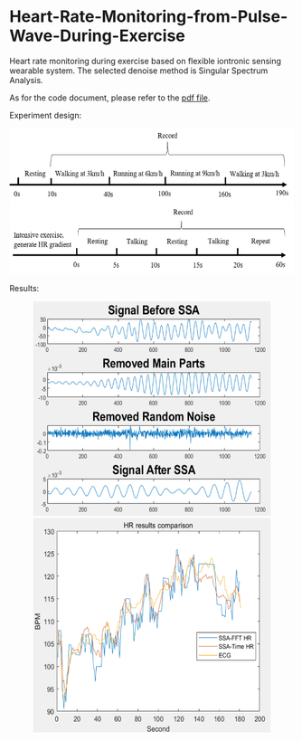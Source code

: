 # Heart-Rate-Monitoring-from-Pulse-Wave-During-Exercise
Heart rate monitoring during exercise based on flexible iontronic sensing wearable system. The selected denoise method is Singular Spectrum Analysis.

As for the code document, please refer to the [pdf file](https://github.com/yanakk/Heart-Rate-Monitoring-from-Pulse-Wave-During-Exercise/blob/master/Pulse%20Wave%20Denoise%20and%20HR%20Calculation%20Algorithm%20Documentation.pdf). 

Experiment design:

<div align="center">
<img src="https://github.com/yanakk/Heart-Rate-Monitoring-from-Pulse-Wave-During-Exercise/blob/master/img/running%20experiment.png" height="133" width="575">
</div>

<div align="center">
<img src="https://github.com/yanakk/Heart-Rate-Monitoring-from-Pulse-Wave-During-Exercise/blob/master/img/talking%20experiment.png" height="122" width="575">
</div>

Results:

<div align="center">
<img src="https://github.com/yanakk/Heart-Rate-Monitoring-from-Pulse-Wave-During-Exercise/blob/master/img/SSA.png" height="380" width="420">
</div>

<div align="center">
<img src="https://github.com/yanakk/Heart-Rate-Monitoring-from-Pulse-Wave-During-Exercise/blob/master/img/result.png" height="380" width="420">
</div>
